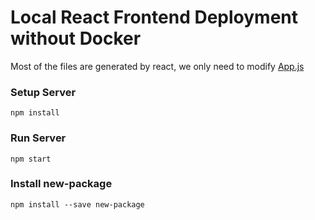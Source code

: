 # Local React Frontend Deployment without Docker

Most of the files are generated by react, we only need to modify [App.js](./src/App.js)

### Setup Server

```shell
npm install
```

### Run Server

```shell 
npm start
```

### Install new-package

```shell
npm install --save new-package
```
